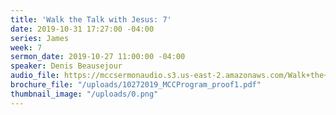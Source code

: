 ```yaml
---
title: 'Walk the Talk with Jesus: 7'
date: 2019-10-31 17:27:00 -04:00
series: James
week: 7
sermon_date: 2019-10-27 11:00:00 -04:00
speaker: Denis Beausejour
audio_file: https://mccsermonaudio.s3.us-east-2.amazonaws.com/Walk+the+Talk+with+Jesus/Walk+the+Talk+with+Jesus_+7.lite.mp3
brochure_file: "/uploads/10272019_MCCProgram_proof1.pdf"
thumbnail_image: "/uploads/0.png"
---
```


